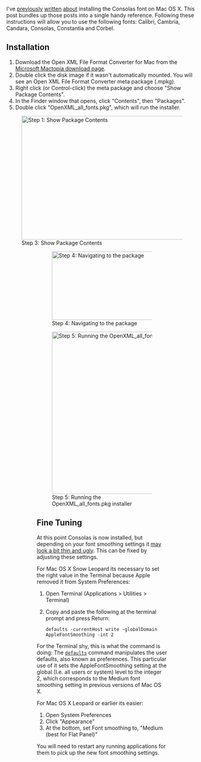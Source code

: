 I've [previously](/technical/2009/03/install-consolas-mac-osx/)
[written](/technical/2009/03/consolas-on-mac-update/)
[about](/technical/2009/09/font-smoothing-in-snow-leopard/) installing the
Consolas font on Mac OS X. This post bundles up those posts
into a single handy reference. Following these instructions will allow you to
use the following fonts: Calibri, Cambria, Candara, Consolas, Constantia and
Corbel.


Installation
------------

1. Download the Open XML File Format Converter for Mac from the
   [Microsoft Mactopia download page][download].
2. Double click the disk image if it wasn't automatically mounted. You will
   see an Open XML File Format Converter meta package (.mpkg).
3. Right click (or Control-click) the meta package and choose "Show Package Contents".
4. In the Finder window that opens, click "Contents", then "Packages".
5. Double click "OpenXML\_all\_fonts.pkg", which will run the installer.

[download]: http://www.microsoft.com/mac/downloads.mspx

<figure>
  <a href="/images/2010/08/open-xml-converter-show-package-contents.png" rel="prettyPhoto[openxml]"><img src="/images/2010/08/open-xml-converter-show-package-contents-small.jpg" width="600" height="325" alt="Step 1: Show Package Contents" /></a>
  <figcaption><span class="label">Step 3:</span> Show Package Contents</figcaption>
<figure>

<figure>
  <a href="/images/2010/08/open-xml-converter-all-fonts.png" rel="prettyPhoto[openxml]"><img src="/images/2010/08/open-xml-converter-all-fonts-small.jpg" width="600" height="180" alt="Step 4: Navigating to the package" /></a>
  <figcaption><span class="label">Step 4:</span> Navigating to the package</figcaption>
</figure>

<figure>
  <a href="/images/2010/08/open-xml-converter-all-fonts-installer.png" rel="prettyPhoto[openxml]"><img src="/images/2010/08/open-xml-converter-all-fonts-installer-small.jpg" width="600" height="426" alt="Step 5: Running the OpenXML_all_fonts.pkg installer"></a>
  <figcaption><span class="label">Step 5:</span> Running the OpenXML_all_fonts.pkg installer</figcaption>
</figure>

Fine Tuning
-----------

At this point Consolas is now installed, but depending on your font smoothing
settings it [may look a bit thin and ugly][smoothing]. This can be fixed by
adjusting these settings.

[smoothing]: /technical/2009/09/font-smoothing-in-snow-leopard/

For Mac OS X Snow Leopard its necessary to set the right value in the Terminal
because Apple removed it from System Preferences:

1. Open Terminal (Applications > Utilities > Terminal)
1. Copy and paste the following at the terminal prompt and press Return:

    `defaults -currentHost write -globalDomain AppleFontSmoothing -int 2`

For the Terminal shy, this is what the command is doing: The
[`defaults`][defaults] command manipulates the user defaults, also known as
preferences. This particular use of it sets the AppleFontSmoothing setting at
the global (I.e. all users or system) level to the integer 2, which corresponds
to the Medium font smoothing setting in previous versions of Mac OS X. 

[defaults]: http://developer.apple.com/DOCUMENTATION/DARWIN/Reference/ManPages/man1/defaults.1.html

For Mac OS X Leopard or earlier its easier:

1. Open System Preferences
1. Click "Appearance"
1. At the bottom, set Font smoothing to, "Medium (best for Flat Panel)"

You will need to restart any running applications for them to pick up the new
font smoothing settings.
